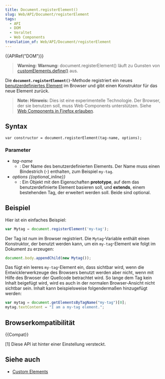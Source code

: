 ```yaml
---
title: Document.registerElement()
slug: Web/API/Document/registerElement
tags:
  - API
  - DOM
  - Veraltet
  - Web Components
translation_of: Web/API/Document/registerElement
---
```

{{APIRef("DOM")}}

> **Warning:** **Warnung:** document.registerElement() läuft zu Gunsten von [customElements.define()](/de/docs/Web/API/CustomElementRegistry/define) aus.

Die **`document.registerElement()`**-Methode registriert ein neues [benutzerdefiniertes Element](/de/docs/Web/Web_Components/Custom_Elements) im Browser und gibt einen Konstruktor für das neue Element zurück.

> **Note:** **Hinweis:** Dies ist eine experimentelle Technologie. Der Browser, der sie benutzen soll, muss Web Components unterstützen. Siehe [Web Components in Firefox erlauben](/de/docs/Web/Web_Components#Enabling_Web_Components_in_Firefox).

## Syntax

    var constructor = document.registerElement(tag-name, options);

### Parameter

- _tag-name_
  - : Der Name des benutzerdefinierten Elements. Der Name muss einen Bindestrich (-) enthalten, zum Beispiel `my-tag`.
- _options {{optional_inline}}_
  - : Ein Objekt mit den Eigenschaften **prototype**, auf dem das benutzerdefinierte Element basieren soll, und **extends**, einem bestehenden Tag, der erweitert werden soll. Beide sind optional.

## Beispiel

Hier ist ein einfaches Beispiel:

```js
var Mytag = document.registerElement('my-tag');
```

Der Tag ist num im Browser registriert. Die `Mytag`-Variable enthält einen Konstruktor, der benutzt werden kann, um ein `my-tag`-Element wie folgt im Dokument zu erzeugen:

```js
document.body.appendChild(new Mytag());
```

Das fügt ein leeres `my-tag`-Element ein, dass sichtbar wird, wenn die Entwicklerwerkzeuge des Browsers benutzt werden aber nicht, wenn mit Hilfe des Brwoser der Quellcode betrachtet wird. So lange dem Tag kein Inhalt beigefügt wird, wird es auch in der normalen Browser-Ansicht nicht sichtbar sein. Inhalt kann beispielsweise folgendermaßen hinzugefügt werden:

```js
var mytag = document.getElementsByTagName("my-tag")[0];
mytag.textContent = "I am a my-tag element.";
```

## Browserkompatibilität

{{Compat}}

\[1] Diese API ist hinter einer Einstellung versteckt.

## Siehe auch

- [Custom Elements](/de/docs/Web/Web_Components/Custom_Elements)

